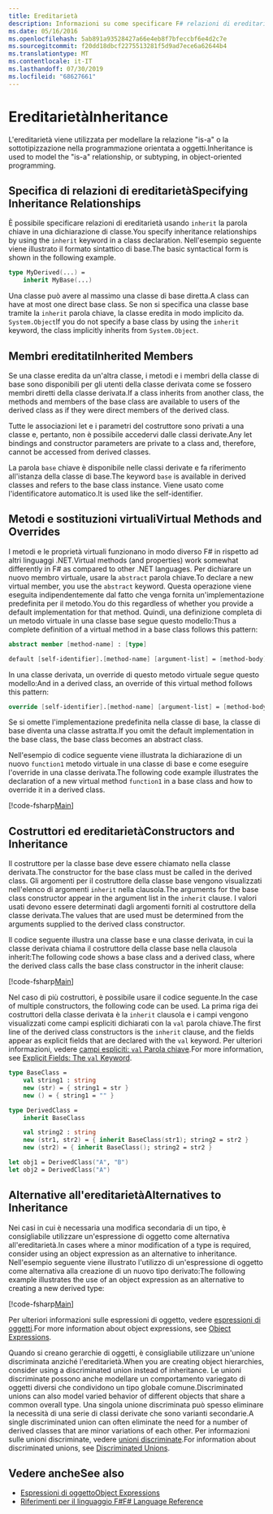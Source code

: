 ```yaml
---
title: Ereditarietà
description: Informazioni su come specificare F# relazioni di ereditarietà usando la parola chiave ' Inherit '.
ms.date: 05/16/2016
ms.openlocfilehash: 5ab891a93528427a66e4eb8f7bfeccbf6e4d2c7e
ms.sourcegitcommit: f20dd18dbcf2275513281f5d9ad7ece6a62644b4
ms.translationtype: MT
ms.contentlocale: it-IT
ms.lasthandoff: 07/30/2019
ms.locfileid: "68627661"
---
```

# <a name="inheritance"></a><span data-ttu-id="7ef3f-103">Ereditarietà</span><span class="sxs-lookup"><span data-stu-id="7ef3f-103">Inheritance</span></span>

<span data-ttu-id="7ef3f-104">L'ereditarietà viene utilizzata per modellare la relazione "is-a" o la sottotipizzazione nella programmazione orientata a oggetti.</span><span class="sxs-lookup"><span data-stu-id="7ef3f-104">Inheritance is used to model the "is-a" relationship, or subtyping, in object-oriented programming.</span></span>

## <a name="specifying-inheritance-relationships"></a><span data-ttu-id="7ef3f-105">Specifica di relazioni di ereditarietà</span><span class="sxs-lookup"><span data-stu-id="7ef3f-105">Specifying Inheritance Relationships</span></span>

<span data-ttu-id="7ef3f-106">È possibile specificare relazioni di ereditarietà usando `inherit` la parola chiave in una dichiarazione di classe.</span><span class="sxs-lookup"><span data-stu-id="7ef3f-106">You specify inheritance relationships by using the `inherit` keyword in a class declaration.</span></span> <span data-ttu-id="7ef3f-107">Nell'esempio seguente viene illustrato il formato sintattico di base.</span><span class="sxs-lookup"><span data-stu-id="7ef3f-107">The basic syntactical form is shown in the following example.</span></span>

```fsharp
type MyDerived(...) =
    inherit MyBase(...)
```

<span data-ttu-id="7ef3f-108">Una classe può avere al massimo una classe di base diretta.</span><span class="sxs-lookup"><span data-stu-id="7ef3f-108">A class can have at most one direct base class.</span></span> <span data-ttu-id="7ef3f-109">Se non si specifica una classe base tramite la `inherit` parola chiave, la classe eredita in modo implicito da. `System.Object`</span><span class="sxs-lookup"><span data-stu-id="7ef3f-109">If you do not specify a base class by using the `inherit` keyword, the class implicitly inherits from `System.Object`.</span></span>

## <a name="inherited-members"></a><span data-ttu-id="7ef3f-110">Membri ereditati</span><span class="sxs-lookup"><span data-stu-id="7ef3f-110">Inherited Members</span></span>

<span data-ttu-id="7ef3f-111">Se una classe eredita da un'altra classe, i metodi e i membri della classe di base sono disponibili per gli utenti della classe derivata come se fossero membri diretti della classe derivata.</span><span class="sxs-lookup"><span data-stu-id="7ef3f-111">If a class inherits from another class, the methods and members of the base class are available to users of the derived class as if they were direct members of the derived class.</span></span>

<span data-ttu-id="7ef3f-112">Tutte le associazioni let e i parametri del costruttore sono privati a una classe e, pertanto, non è possibile accedervi dalle classi derivate.</span><span class="sxs-lookup"><span data-stu-id="7ef3f-112">Any let bindings and constructor parameters are private to a class and, therefore, cannot be accessed from derived classes.</span></span>

<span data-ttu-id="7ef3f-113">La parola `base` chiave è disponibile nelle classi derivate e fa riferimento all'istanza della classe di base.</span><span class="sxs-lookup"><span data-stu-id="7ef3f-113">The keyword `base` is available in derived classes and refers to the base class instance.</span></span> <span data-ttu-id="7ef3f-114">Viene usato come l'identificatore automatico.</span><span class="sxs-lookup"><span data-stu-id="7ef3f-114">It is used like the self-identifier.</span></span>

## <a name="virtual-methods-and-overrides"></a><span data-ttu-id="7ef3f-115">Metodi e sostituzioni virtuali</span><span class="sxs-lookup"><span data-stu-id="7ef3f-115">Virtual Methods and Overrides</span></span>

<span data-ttu-id="7ef3f-116">I metodi e le proprietà virtuali funzionano in modo diverso F# in rispetto ad altri linguaggi .NET.</span><span class="sxs-lookup"><span data-stu-id="7ef3f-116">Virtual methods (and properties) work somewhat differently in F# as compared to other .NET languages.</span></span> <span data-ttu-id="7ef3f-117">Per dichiarare un nuovo membro virtuale, usare la `abstract` parola chiave.</span><span class="sxs-lookup"><span data-stu-id="7ef3f-117">To declare a new virtual member, you use the `abstract` keyword.</span></span> <span data-ttu-id="7ef3f-118">Questa operazione viene eseguita indipendentemente dal fatto che venga fornita un'implementazione predefinita per il metodo.</span><span class="sxs-lookup"><span data-stu-id="7ef3f-118">You do this regardless of whether you provide a default implementation for that method.</span></span> <span data-ttu-id="7ef3f-119">Quindi, una definizione completa di un metodo virtuale in una classe base segue questo modello:</span><span class="sxs-lookup"><span data-stu-id="7ef3f-119">Thus a complete definition of a virtual method in a base class follows this pattern:</span></span>

```fsharp
abstract member [method-name] : [type]

default [self-identifier].[method-name] [argument-list] = [method-body]
```

<span data-ttu-id="7ef3f-120">In una classe derivata, un override di questo metodo virtuale segue questo modello:</span><span class="sxs-lookup"><span data-stu-id="7ef3f-120">And in a derived class, an override of this virtual method follows this pattern:</span></span>

```fsharp
override [self-identifier].[method-name] [argument-list] = [method-body]
```

<span data-ttu-id="7ef3f-121">Se si omette l'implementazione predefinita nella classe di base, la classe di base diventa una classe astratta.</span><span class="sxs-lookup"><span data-stu-id="7ef3f-121">If you omit the default implementation in the base class, the base class becomes an abstract class.</span></span>

<span data-ttu-id="7ef3f-122">Nell'esempio di codice seguente viene illustrata la dichiarazione di un nuovo `function1` metodo virtuale in una classe di base e come eseguire l'override in una classe derivata.</span><span class="sxs-lookup"><span data-stu-id="7ef3f-122">The following code example illustrates the declaration of a new virtual method `function1` in a base class and how to override it in a derived class.</span></span>

[!code-fsharp[Main](~/samples/snippets/fsharp/lang-ref-1/snippet2601.fs)]

## <a name="constructors-and-inheritance"></a><span data-ttu-id="7ef3f-123">Costruttori ed ereditarietà</span><span class="sxs-lookup"><span data-stu-id="7ef3f-123">Constructors and Inheritance</span></span>

<span data-ttu-id="7ef3f-124">Il costruttore per la classe base deve essere chiamato nella classe derivata.</span><span class="sxs-lookup"><span data-stu-id="7ef3f-124">The constructor for the base class must be called in the derived class.</span></span> <span data-ttu-id="7ef3f-125">Gli argomenti per il costruttore della classe base vengono visualizzati nell'elenco di argomenti `inherit` nella clausola.</span><span class="sxs-lookup"><span data-stu-id="7ef3f-125">The arguments for the base class constructor appear in the argument list in the `inherit` clause.</span></span> <span data-ttu-id="7ef3f-126">I valori usati devono essere determinati dagli argomenti forniti al costruttore della classe derivata.</span><span class="sxs-lookup"><span data-stu-id="7ef3f-126">The values that are used must be determined from the arguments supplied to the derived class constructor.</span></span>

<span data-ttu-id="7ef3f-127">Il codice seguente illustra una classe base e una classe derivata, in cui la classe derivata chiama il costruttore della classe base nella clausola inherit:</span><span class="sxs-lookup"><span data-stu-id="7ef3f-127">The following code shows a base class and a derived class, where the derived class calls the base class constructor in the inherit clause:</span></span>

[!code-fsharp[Main](~/samples/snippets/fsharp/lang-ref-1/snippet2602.fs)]

<span data-ttu-id="7ef3f-128">Nel caso di più costruttori, è possibile usare il codice seguente.</span><span class="sxs-lookup"><span data-stu-id="7ef3f-128">In the case of multiple constructors, the following code can be used.</span></span> <span data-ttu-id="7ef3f-129">La prima riga dei costruttori della classe derivata è la `inherit` clausola e i campi vengono visualizzati come campi espliciti dichiarati con la `val` parola chiave.</span><span class="sxs-lookup"><span data-stu-id="7ef3f-129">The first line of the derived class constructors is the `inherit` clause, and the fields appear as explicit fields that are declared with the `val` keyword.</span></span> <span data-ttu-id="7ef3f-130">Per ulteriori informazioni, vedere [campi espliciti: `val` Parola chiave](./members/explicit-fields-the-val-keyword.md).</span><span class="sxs-lookup"><span data-stu-id="7ef3f-130">For more information, see [Explicit Fields: The `val` Keyword](./members/explicit-fields-the-val-keyword.md).</span></span>

```fsharp
type BaseClass =
    val string1 : string
    new (str) = { string1 = str }
    new () = { string1 = "" }

type DerivedClass =
    inherit BaseClass

    val string2 : string
    new (str1, str2) = { inherit BaseClass(str1); string2 = str2 }
    new (str2) = { inherit BaseClass(); string2 = str2 }

let obj1 = DerivedClass("A", "B")
let obj2 = DerivedClass("A")
```

## <a name="alternatives-to-inheritance"></a><span data-ttu-id="7ef3f-131">Alternative all'ereditarietà</span><span class="sxs-lookup"><span data-stu-id="7ef3f-131">Alternatives to Inheritance</span></span>

<span data-ttu-id="7ef3f-132">Nei casi in cui è necessaria una modifica secondaria di un tipo, è consigliabile utilizzare un'espressione di oggetto come alternativa all'ereditarietà.</span><span class="sxs-lookup"><span data-stu-id="7ef3f-132">In cases where a minor modification of a type is required, consider using an object expression as an alternative to inheritance.</span></span> <span data-ttu-id="7ef3f-133">Nell'esempio seguente viene illustrato l'utilizzo di un'espressione di oggetto come alternativa alla creazione di un nuovo tipo derivato:</span><span class="sxs-lookup"><span data-stu-id="7ef3f-133">The following example illustrates the use of an object expression as an alternative to creating a new derived type:</span></span>

[!code-fsharp[Main](~/samples/snippets/fsharp/lang-ref-1/snippet2603.fs)]

<span data-ttu-id="7ef3f-134">Per ulteriori informazioni sulle espressioni di oggetto, vedere [espressioni di oggetti](object-expressions.md).</span><span class="sxs-lookup"><span data-stu-id="7ef3f-134">For more information about object expressions, see [Object Expressions](object-expressions.md).</span></span>

<span data-ttu-id="7ef3f-135">Quando si creano gerarchie di oggetti, è consigliabile utilizzare un'unione discriminata anziché l'ereditarietà.</span><span class="sxs-lookup"><span data-stu-id="7ef3f-135">When you are creating object hierarchies, consider using a discriminated union instead of inheritance.</span></span> <span data-ttu-id="7ef3f-136">Le unioni discriminate possono anche modellare un comportamento variegato di oggetti diversi che condividono un tipo globale comune.</span><span class="sxs-lookup"><span data-stu-id="7ef3f-136">Discriminated unions can also model varied behavior of different objects that share a common overall type.</span></span> <span data-ttu-id="7ef3f-137">Una singola unione discriminata può spesso eliminare la necessità di una serie di classi derivate che sono varianti secondarie.</span><span class="sxs-lookup"><span data-stu-id="7ef3f-137">A single discriminated union can often eliminate the need for a number of derived classes that are minor variations of each other.</span></span> <span data-ttu-id="7ef3f-138">Per informazioni sulle unioni discriminate, vedere [unioni discriminate](discriminated-unions.md).</span><span class="sxs-lookup"><span data-stu-id="7ef3f-138">For information about discriminated unions, see [Discriminated Unions](discriminated-unions.md).</span></span>

## <a name="see-also"></a><span data-ttu-id="7ef3f-139">Vedere anche</span><span class="sxs-lookup"><span data-stu-id="7ef3f-139">See also</span></span>

- [<span data-ttu-id="7ef3f-140">Espressioni di oggetto</span><span class="sxs-lookup"><span data-stu-id="7ef3f-140">Object Expressions</span></span>](object-expressions.md)
- [<span data-ttu-id="7ef3f-141">Riferimenti per il linguaggio F#</span><span class="sxs-lookup"><span data-stu-id="7ef3f-141">F# Language Reference</span></span>](index.md)
